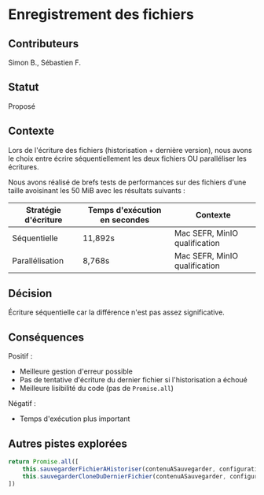 # Enregistrement des fichiers

## Contributeurs

Simon B., Sébastien F.

## Statut

Proposé

## Contexte

Lors de l'écriture des fichiers (historisation + dernière version), nous avons le choix entre écrire séquentiellement
les deux fichiers OU paralléliser les écritures.

Nous avons réalisé de brefs tests de performances sur des fichiers d'une taille avoisinant les 50 MiB avec les résultats
suivants :

| Stratégie d'écriture   | Temps d'exécution en secondes | Contexte                      |
|------------------------|-------------------------------|-------------------------------|
| Séquentielle           | 11,892s                       | Mac SEFR, MinIO qualification |
| Parallélisation        | 8,768s                        | Mac SEFR, MinIO qualification |

## Décision

Écriture séquentielle car la différence n'est pas assez significative. 

## Conséquences

Positif : 
* Meilleure gestion d'erreur possible
* Pas de tentative d'écriture du dernier fichier si l'historisation a échoué
* Meilleure lisibilité du code (pas de `Promise.all`)

Négatif :
* Temps d'exécution plus important

## Autres pistes explorées

```typescript
return Promise.all([
    this.sauvegarderFichierAHistoriser(contenuASauvegarder, configurationFlux),
    this.sauvegarderCloneDuDernierFichier(contenuASauvegarder, configurationFlux),
])
```
